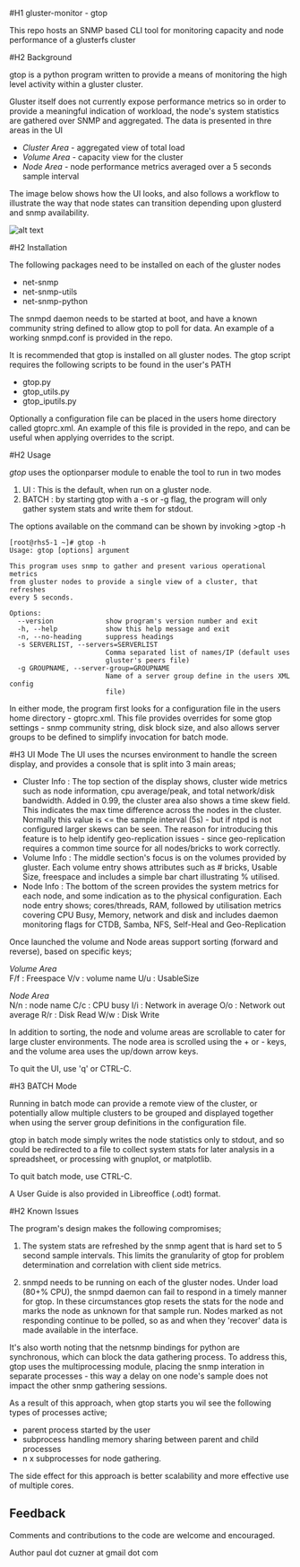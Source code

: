 #H1 gluster-monitor - gtop


This repo hosts an SNMP based CLI tool for monitoring capacity and node performance of a glusterfs cluster

#H2 Background

gtop is a python program written to provide a means of monitoring the high level activity 
within a gluster cluster.

Gluster itself does not currently expose performance metrics so in order to provide a meaningful 
indication of workload, the node's system statistics are gathered over SNMP and aggregated. The data is presented in thre areas in the UI  
* *Cluster Area* - aggregated view of total load
* *Volume Area* - capacity view for the cluster
* *Node Area* - node performance metrics averaged over a 5 seconds sample interval  

The image below shows how the UI looks, and also follows a workflow to illustrate the way that node states can transition depending upon glusterd and snmp availability.

![alt text](https://github.com/pcuzner/gluster-monitor/blob/master/gtop-example.gif "gtop UI")  



#H2 Installation

The following packages need to be installed on each of the gluster nodes  

* net-snmp
* net-snmp-utils
* net-snmp-python  

The snmpd daemon needs to be started at boot, and have a known community string defined 
to allow gtop to poll for data. An example of a working snmpd.conf is provided in the repo.

It is recommended that gtop is installed on all gluster nodes. The gtop script requires the following scripts to be found in the user's PATH  
- gtop.py
- gtop_utils.py
- gtop_iputils.py

Optionally a configuration file can be placed in the users home directory called gtoprc.xml. An example of this file is provided in the repo, and can be useful when applying overrides to the script.  

#H2 Usage

*gtop* uses the optionparser module to enable the tool to run in two modes  

1. UI    : This is the default, when run on a gluster node.  
2. BATCH : by starting gtop with a -s or -g flag, the program will only gather system stats and write them for stdout.  

The options available on the command can be shown by invoking >gtop -h  
```
[root@rhs5-1 ~]# gtop -h
Usage: gtop [options] argument 

This program uses snmp to gather and present various operational metrics
from gluster nodes to provide a single view of a cluster, that refreshes
every 5 seconds.

Options:
  --version             show program's version number and exit
  -h, --help            show this help message and exit
  -n, --no-heading      suppress headings
  -s SERVERLIST, --servers=SERVERLIST
                        Comma separated list of names/IP (default uses
                        gluster's peers file)
  -g GROUPNAME, --server-group=GROUPNAME
                        Name of a server group define in the users XML config
                        file)
```


In either mode, the program first looks for a configuration file in the users
home directory - gtoprc.xml. This file provides overrides for some gtop settings - 
snmp community string, disk block size, and also allows server groups to be defined 
to simplify invocation for batch mode. 



#H3 UI Mode
The UI uses the ncurses environment to handle the screen display, and provides a console 
that is split into 3 main areas;

- Cluster Info : The top section of the display shows, cluster wide metrics such as
node information, cpu average/peak, and total network/disk bandwidth. Added in 0.99, the cluster area also
shows a time skew field. This indicates the max time difference across the nodes in the cluster. Normally this 
value is <= the sample interval (5s) - but if ntpd is not configured larger skews can be seen. The reason for
introducing this feature is to help identify geo-replication issues - since geo-replication requires a common time 
source for all nodes/bricks to work correctly.  
- Volume Info  : The middle section's focus is on the volumes provided by gluster. Each
volume entry shows attributes such as # bricks, Usable Size, freespace
and includes a simple bar chart illustrating % utilised.
- Node Info    : The bottom of the screen provides the system metrics for each node, and some
indication as to the physical configuration. Each node entry shows; cores/threads, RAM,
 followed by utilisation metrics covering CPU Busy, Memory, network and disk and includes daemon 
 monitoring flags for CTDB, Samba, NFS, Self-Heal and Geo-Replication

Once launched the volume and Node areas support sorting (forward and reverse), based on specific keys;

*Volume Area*  
F/f : Freespace
V/v : volume name
U/u : UsableSize  

*Node Area*  
N/n : node name
C/c : CPU busy
I/i : Network in average
O/o : Network out average
R/r : Disk Read 
W/w : Disk Write  

In addition to sorting, the node and volume areas are scrollable to cater for large cluster environments. The node area
is scrolled using the + or - keys, and the volume area uses the up/down arrow keys.


To quit the UI, use 'q' or CTRL-C.


#H3 BATCH Mode  

Running in batch mode can provide a remote view of the cluster, or potentially allow multiple clusters
to be grouped and displayed together when using the server group definitions in the configuration file.

gtop in batch mode simply writes the node statistics only to stdout, and so could be redirected to a file
to collect system stats for later analysis in a spreadsheet, or processing with gnuplot, or matplotlib.

To quit batch mode, use CTRL-C.

A User Guide is also provided in Libreoffice (.odt) format.

#H2 Known Issues  

The program's design makes the following compromises;
 
1. The system stats are refreshed by the snmp agent that is hard set to 5 second
   sample intervals. This limits the granularity of gtop for problem determination and
   correlation with client side metrics.  
   
2. snmpd needs to be running on each of the gluster nodes. Under load (80+% CPU), 
   the snmpd daemon can fail to respond in a timely manner for gtop. In these circumstances
   gtop resets the stats for the node and marks the node as unknown for that sample run. Nodes 
   marked as not responding continue to be polled, so as and when they 'recover' data is 
   made available in the interface.
   
It's also worth noting that the netsnmp bindings for python are synchronous, which can block
the data gathering process. To address this, gtop uses the multiprocessing module, placing the snmp interation
in separate processes - this way a delay on one node's sample does not impact the other snmp gathering
sessions. 

As a result of this approach, when gtop starts you wil see the following types of processes active;
- parent process started by the user
- subprocess handling memory sharing between parent and child processes
- n x subprocesses for node gathering. 

The side effect for this approach is better scalability and more effective use of multiple cores.



Feedback
--------
Comments and contributions to the code are welcome and encouraged. 


Author
paul dot cuzner at gmail dot com
